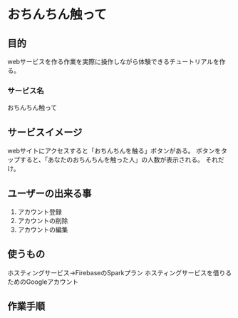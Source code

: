 # おちんちん触って
## 目的
webサービスを作る作業を実際に操作しながら体験できるチュートリアルを作る。
### サービス名
おちんちん触って
## サービスイメージ
webサイトにアクセスすると「おちんちんを触る」ボタンがある。
ボタンをタップすると、「あなたのおちんちんを触った人」の人数が表示される。
それだけ。
## ユーザーの出来る事
1. アカウント登録
2. アカウントの削除
3. アカウントの編集
## 使うもの
ホスティングサービス→FirebaseのSparkプラン
ホスティングサービスを借りるためのGoogleアカウント
## 作業手順
